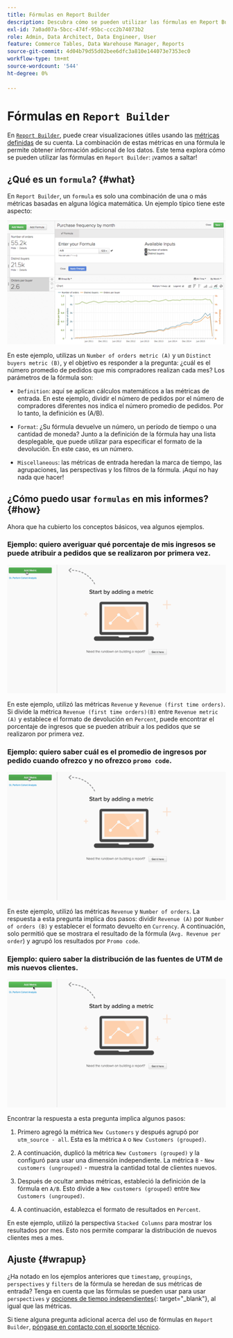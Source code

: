 ```yaml
---
title: Fórmulas en Report Builder
description: Descubra cómo se pueden utilizar las fórmulas en Report Builder.
exl-id: 7a0ad07a-5bcc-474f-95bc-ccc2b74073b2
role: Admin, Data Architect, Data Engineer, User
feature: Commerce Tables, Data Warehouse Manager, Reports
source-git-commit: 4d04b79d55d02bee6dfc3a810e144073e7353ec0
workflow-type: tm+mt
source-wordcount: '544'
ht-degree: 0%

---
```


# Fórmulas en `Report Builder`

En [`Report Builder`](../../tutorials/using-visual-report-builder.md), puede crear visualizaciones útiles usando las [métricas definidas](../../data-user/reports/ess-manage-data-metrics.md) de su cuenta. La combinación de estas métricas en una fórmula le permite obtener información adicional de los datos. Este tema explora cómo se pueden utilizar las fórmulas en `Report Builder`: ¡vamos a saltar!

## ¿Qué es un `formula`? {#what}

En `Report Builder`, un `formula` es solo una combinación de una o más métricas basadas en alguna lógica matemática. Un ejemplo típico tiene este aspecto:

![Ejemplo de fórmula que muestra el cálculo en Report Builder](../../assets/formula-example.png)

En este ejemplo, utilizas un `Number of orders metric (A)` y un `Distinct buyers metric (B)`, y el objetivo es responder a la pregunta: ¿cuál es el número promedio de pedidos que mis compradores realizan cada mes? Los parámetros de la fórmula son:

* `Definition`: aquí se aplican cálculos matemáticos a las métricas de entrada. En este ejemplo, dividir el número de pedidos por el número de compradores diferentes nos indica el número promedio de pedidos. Por lo tanto, la definición es (A/B).

* `Format`: ¿Su fórmula devuelve un número, un período de tiempo o una cantidad de moneda? Junto a la definición de la fórmula hay una lista desplegable, que puede utilizar para especificar el formato de la devolución. En este caso, es un número.

* `Miscellaneous`: las métricas de entrada heredan la marca de tiempo, las agrupaciones, las perspectivas y los filtros de la fórmula. ¡Aquí no hay nada que hacer!

## ¿Cómo puedo usar `formulas` en mis informes? {#how}

Ahora que ha cubierto los conceptos básicos, vea algunos ejemplos.

### Ejemplo: quiero averiguar qué porcentaje de mis ingresos se puede atribuir a pedidos que se realizaron por primera vez.

![Uso de fórmulas para encontrar el porcentaje de ingresos atribuido a pedidos que se realizaron por primera vez](../../assets/first_time_orders.gif)

En este ejemplo, utilizó las métricas `Revenue` y `Revenue (first time orders)`. Si divide la métrica `Revenue (first time orders)(B)` entre `Revenue metric (A)` y establece el formato de devolución en `Percent`, puede encontrar el porcentaje de ingresos que se pueden atribuir a los pedidos que se realizaron por primera vez.

### Ejemplo: quiero saber cuál es el promedio de ingresos por pedido cuando ofrezco y no ofrezco `promo code`.

![Uso de fórmulas para encontrar los ingresos promedio por pedido con y sin códigos de promoción](../../assets/promo_code.gif)

En este ejemplo, utilizó las métricas `Revenue` y `Number of orders`. La respuesta a esta pregunta implica dos pasos: dividir `Revenue (A)` por `Number of orders (B)` y establecer el formato devuelto en `Currency`. A continuación, solo permitió que se mostrara el resultado de la fórmula (`Avg. Revenue per order`) y agrupó los resultados por `Promo code`.

### Ejemplo: quiero saber la distribución de las fuentes de UTM de mis nuevos clientes.

![Usar fórmulas para encontrar la distribución de las fuentes de UTM de los nuevos clientes](../../assets/distro.gif)

Encontrar la respuesta a esta pregunta implica algunos pasos:

1. Primero agregó la métrica `New Customers` y después agrupó por `utm_source - all`. Esta es la métrica `A` o `New Customers (grouped)`.

1. A continuación, duplicó la métrica `New Customers (grouped)` y la configuró para usar una dimensión independiente. La métrica `B` - `New customers (ungrouped)` - muestra la cantidad total de clientes nuevos.

1. Después de ocultar ambas métricas, estableció la definición de la fórmula en `A/B`. Esto divide a `New customers (grouped)` entre `New Customers (ungrouped)`.

1. A continuación, establezca el formato de resultados en `Percent`.

En este ejemplo, utilizó la perspectiva `Stacked Columns` para mostrar los resultados por mes. Esto nos permite comparar la distribución de nuevos clientes mes a mes.

## Ajuste {#wrapup}

¿Ha notado en los ejemplos anteriores que `timestamp`, `groupings`, `perspectives` y `filters` de la fórmula se heredan de sus métricas de entrada? Tenga en cuenta que las fórmulas se pueden usar para usar `perspectives` y [opciones de tiempo independientes](../../tutorials/time-options-visual-rpt-bldr.md){: target="_blank"}, al igual que las métricas.

Si tiene alguna pregunta adicional acerca del uso de fórmulas en `Report Builder`, [póngase en contacto con el soporte técnico](https://experienceleague.adobe.com/docs/commerce-knowledge-base/kb/troubleshooting/miscellaneous/mbi-service-policies.html?lang=es).
